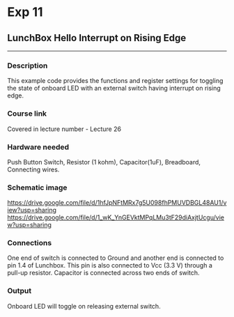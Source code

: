 # Exp 11

## LunchBox Hello Interrupt on Rising Edge

___

### Description

This example code provides the functions and register settings for toggling the state of onboard LED with an external switch having interrupt on rising edge.

### Course link

Covered in lecture number - Lecture 26

### Hardware needed

Push Button Switch, Resistor (1 kohm), Capacitor(1uF), Breadboard, Connecting wires.

### Schematic image

https://drive.google.com/file/d/1hfJpNFtMRx7g5U098fhPMUVDBGL48AU1/view?usp=sharing
https://drive.google.com/file/d/1_wK_YnGEVktMPqLMu3tF29diAxjtUcgu/view?usp=sharing

### Connections

One end of switch is connected to Ground and another end is connected to pin 1.4 of Lunchbox. This pin is also connected to Vcc (3.3 V) through a pull-up resistor. Capacitor is connected across two ends of switch.


### Output

Onboard LED will toggle on releasing external switch.